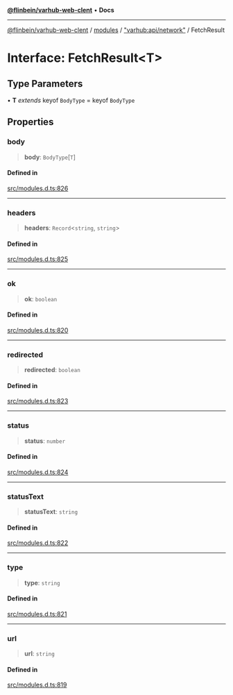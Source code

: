 [**@flinbein/varhub-web-clent**](../../../../README.md) • **Docs**

***

[@flinbein/varhub-web-clent](../../../../modules.md) / [modules](../../../README.md) / ["varhub:api/network"](../README.md) / FetchResult

# Interface: FetchResult\<T\>

## Type Parameters

• **T** *extends* keyof `BodyType` = keyof `BodyType`

## Properties

### body

> **body**: `BodyType`\[`T`\]

#### Defined in

[src/modules.d.ts:826](https://github.com/flinbein/varhub-web-client/blob/5849e057250037e1be4f38ff522ce95c9f4e116a/src/modules.d.ts#L826)

***

### headers

> **headers**: `Record`\<`string`, `string`\>

#### Defined in

[src/modules.d.ts:825](https://github.com/flinbein/varhub-web-client/blob/5849e057250037e1be4f38ff522ce95c9f4e116a/src/modules.d.ts#L825)

***

### ok

> **ok**: `boolean`

#### Defined in

[src/modules.d.ts:820](https://github.com/flinbein/varhub-web-client/blob/5849e057250037e1be4f38ff522ce95c9f4e116a/src/modules.d.ts#L820)

***

### redirected

> **redirected**: `boolean`

#### Defined in

[src/modules.d.ts:823](https://github.com/flinbein/varhub-web-client/blob/5849e057250037e1be4f38ff522ce95c9f4e116a/src/modules.d.ts#L823)

***

### status

> **status**: `number`

#### Defined in

[src/modules.d.ts:824](https://github.com/flinbein/varhub-web-client/blob/5849e057250037e1be4f38ff522ce95c9f4e116a/src/modules.d.ts#L824)

***

### statusText

> **statusText**: `string`

#### Defined in

[src/modules.d.ts:822](https://github.com/flinbein/varhub-web-client/blob/5849e057250037e1be4f38ff522ce95c9f4e116a/src/modules.d.ts#L822)

***

### type

> **type**: `string`

#### Defined in

[src/modules.d.ts:821](https://github.com/flinbein/varhub-web-client/blob/5849e057250037e1be4f38ff522ce95c9f4e116a/src/modules.d.ts#L821)

***

### url

> **url**: `string`

#### Defined in

[src/modules.d.ts:819](https://github.com/flinbein/varhub-web-client/blob/5849e057250037e1be4f38ff522ce95c9f4e116a/src/modules.d.ts#L819)
